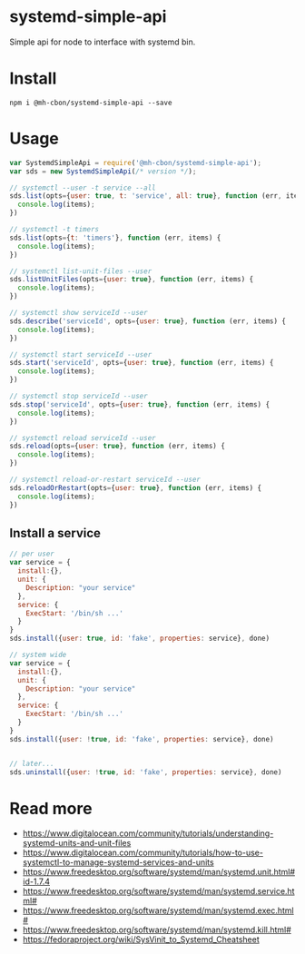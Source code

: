 # systemd-simple-api

Simple api for node to interface with systemd bin.

# Install

```
npm i @mh-cbon/systemd-simple-api --save
```


# Usage

```js
var SystemdSimpleApi = require('@mh-cbon/systemd-simple-api');
var sds = new SystemdSimpleApi(/* version */);

// systemctl --user -t service --all
sds.list(opts={user: true, t: 'service', all: true}, function (err, items) {
  console.log(items);
})

// systemctl -t timers
sds.list(opts={t: 'timers'}, function (err, items) {
  console.log(items);
})

// systemctl list-unit-files --user
sds.listUnitFiles(opts={user: true}, function (err, items) {
  console.log(items);
})

// systemctl show serviceId --user
sds.describe('serviceId', opts={user: true}, function (err, items) {
  console.log(items);
})

// systemctl start serviceId --user
sds.start('serviceId', opts={user: true}, function (err, items) {
  console.log(items);
})

// systemctl stop serviceId --user
sds.stop('serviceId', opts={user: true}, function (err, items) {
  console.log(items);
})

// systemctl reload serviceId --user
sds.reload(opts={user: true}, function (err, items) {
  console.log(items);
})

// systemctl reload-or-restart serviceId --user
sds.reloadOrRestart(opts={user: true}, function (err, items) {
  console.log(items);
})

```

## Install a service

```js
// per user
var service = {
  install:{},
  unit: {
    Description: "your service"
  },
  service: {
    ExecStart: '/bin/sh ...'
  }
}
sds.install({user: true, id: 'fake', properties: service}, done)

// system wide
var service = {
  install:{},
  unit: {
    Description: "your service"
  },
  service: {
    ExecStart: '/bin/sh ...'
  }
}
sds.install({user: !true, id: 'fake', properties: service}, done)


// later...
sds.uninstall({user: !true, id: 'fake', properties: service}, done)
```

# Read more

- https://www.digitalocean.com/community/tutorials/understanding-systemd-units-and-unit-files
- https://www.digitalocean.com/community/tutorials/how-to-use-systemctl-to-manage-systemd-services-and-units
- https://www.freedesktop.org/software/systemd/man/systemd.unit.html#id-1.7.4
- https://www.freedesktop.org/software/systemd/man/systemd.service.html#
- https://www.freedesktop.org/software/systemd/man/systemd.exec.html#
- https://www.freedesktop.org/software/systemd/man/systemd.kill.html#
- https://fedoraproject.org/wiki/SysVinit_to_Systemd_Cheatsheet

